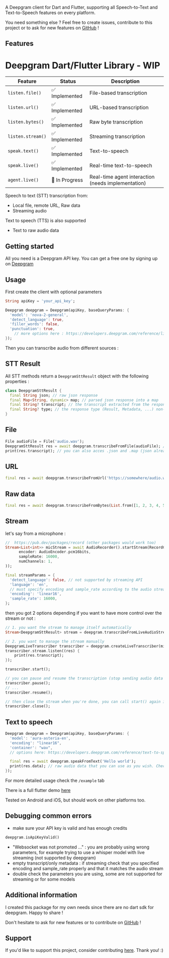 <!-- 

This README describes the package. If you publish this package to pub.dev,
this README's contents appear on the landing page for your package.

For information about how to write a good package README, see the guide for
[writing package pages](https://dart.dev/guides/libraries/writing-package-pages). 

For general information about developing packages, see the Dart guide for
[creating packages](https://dart.dev/guides/libraries/create-library-packages)
and the Flutter guide for
[developing packages and plugins](https://flutter.dev/developing-packages). 

commands :

dart doc
dart format .
flutter pub publish --dry-run
-->

A Deepgram client for Dart and Flutter, supporting all Speech-to-Text and Text-to-Speech features on every platform.

You need something else ? Feel free to create issues, contribute to this project or to ask for new features on [GitHub](https://github.com/tempo-riz/deepgram_speech_to_text) !


## Features

# Deepgram Dart/Flutter Library - WIP

| Feature                        | Status        | Description                                           |
|--------------------------------|---------------|-------------------------------------------------------|
| `listen.file()`                | ✅ Implemented | File-based transcription                              |
| `listen.url()`                 | ✅ Implemented | URL-based transcription                               |
| `listen.bytes()`               | ✅ Implemented | Raw byte transcription                                 |
| `listen.stream()`              | ✅ Implemented | Streaming transcription                               |
| `speak.text()`                 | ✅ Implemented | Text-to-speech                                        |
| `speak.live()`                 | ✅ Implemented | Real-time text-to-speech                              |
| `agent.live()`                 | 🚧 In Progress | Real-time agent interaction (needs implementation)    |


Speech to text (STT) transcription from:
- Local file, remote URL, Raw data
- Streaming audio 

  
Text to speech (TTS) is also supported
- Text to raw audio data

## Getting started

All you need is a Deepgram API key. You can get a free one by signing up on [Deepgram](https://www.deepgram.com/)

## Usage

First create the client with optional parameters
```dart
String apiKey = 'your_api_key';

Deepgram deepgram = Deepgram(apiKey, baseQueryParams: {
  'model': 'nova-2-general',
  'detect_language': true,
  'filler_words': false,
  'punctuation': true,
    // more options here : https://developers.deepgram.com/reference/listen-file
});
```
Then you can transcribe audio from different sources :

## STT Result
All STT methods return a `DeepgramSttResult` object with the following properties : 
```dart
class DeepgramSttResult {
  final String json; // raw json response
  final Map<String, dynamic> map; // parsed json response into a map
  final String? transcript; // the transcript extracted from the response
  final String? type; // the response type (Result, Metadata, ...) non-null for streaming
}
```

## File
```dart
File audioFile = File('audio.wav');
DeepgramSttResult res = await deepgram.transcribeFromFile(audioFile); // or transcribeFromPath() if you prefer
print(res.transcript); // you can also acces .json and .map (json already parsed)
```

## URL
```dart
final res = await deepgram.transcribeFromUrl('https://somewhere/audio.wav');
```

## Raw data
```dart
final res = await deepgram.transcribeFromBytes(List.from([1, 2, 3, 4, 5]));
```

## Stream
let's say from a microphone :
```dart
//  https://pub.dev/packages/record (other packages would work too)
Stream<List<int>> micStream = await AudioRecorder().startStream(RecordConfig(
      encoder: AudioEncoder.pcm16bits,
      sampleRate: 16000,
      numChannels: 1,
));

final streamParams = {
  'detect_language': false, // not supported by streaming API
  'language': 'en',
  // must specify encoding and sample_rate according to the audio stream
  'encoding': 'linear16',
  'sample_rate': 16000,
};
```
then you got 2 options depending if you want to have more control over the stream or not :
```dart
// 1. you want the stream to manage itself automatically
Stream<DeepgramSttResult> stream = deepgram.transcribeFromLiveAudioStream(micStream, queryParams:streamParams);

// 2. you want to manage the stream manually
DeepgramLiveTranscriber transcriber = deepgram.createLiveTranscriber(micStream, queryParams:streamParams);
transcriber.stream.listen((res) {
    print(res.transcript);
});

transcriber.start();

// you can pause and resume the transcription (stop sending audio data to the server)
transcriber.pause(); 
// ...
transcriber.resume();

// then close the stream when you're done, you can call start() again if you want to restart a transcription 
transcriber.close(); 
```

## Text to speech

```dart
Deepgram deepgram = Deepgram(apiKey, baseQueryParams: {
  'model': 'aura-asteria-en',
  'encoding': "linear16",
  'container': "wav",
  // options here: https://developers.deepgram.com/reference/text-to-speech-api

  final res = await deepgram.speakFromText('Hello world');
  print(res.data); // raw audio data that you can use as you wish. Check flutter example for a simple player
});

```

For more detailed usage check the `/example` tab

There is a full flutter demo [here](https://github.com/tempo-riz/deepgram_speech_to_text/tree/main/example/flutter_example)

Tested on Android and iOS, but should work on other platforms too.

## Debugging common errors
- make sure your API key is valid and has enough credits

```dart
deepgram.isApiKeyValid()
```


- "Websocket was not promoted ..." : you are probably using wrong parameters, for example trying to use a whisper model with live streaming (not supported by deepgram)
- empty transcript/only metadata : if streaming check that you specified encoding and sample_rate properly and that it matches the audio stream
- double check the parameters you are using, some are not supported for streaming or for some models


## Additional information

I created this package for my own needs since there are no dart sdk for deepgram. Happy to share !

Don't hesitate to ask for new features or to contribute on [GitHub](https://github.com/tempo-riz/deepgram_speech_to_text) !

## Support

If you'd like to support this project, consider contributing [here](https://github.com/sponsors/tempo-riz). Thank you! :)
